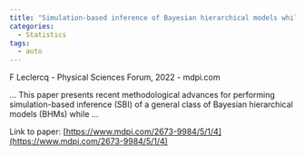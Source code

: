 ```yaml
---
title: "Simulation-based inference of Bayesian hierarchical models while checking for model misspecification"
categories:
  - Statistics
tags:
  - auto
---
```

F Leclercq - Physical Sciences Forum, 2022 - mdpi.com

… This paper presents recent methodological advances for performing simulation-based inference (SBI) of a general class of Bayesian hierarchical models (BHMs) while …

Link to paper: [https://www.mdpi.com/2673-9984/5/1/4](https://www.mdpi.com/2673-9984/5/1/4)
